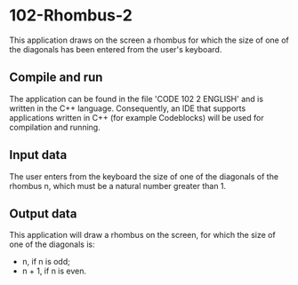 # 102-Rhombus-2
This application draws on the screen a rhombus for which the size of one of the diagonals has been entered from the user's keyboard.
## Compile and run
The application can be found in the file 'CODE 102 2 ENGLISH' and is written in the C++ language. Consequently, an IDE that supports applications written in C++ (for example Codeblocks) will be used for compilation and running.
## Input data
The user enters from the keyboard the size of one of the diagonals of the rhombus n, which must be a natural number greater than 1.
## Output data
This application will draw a rhombus on the screen, for which the size of one of the diagonals is:
- n, if n is odd;
- n + 1, if n is even.
